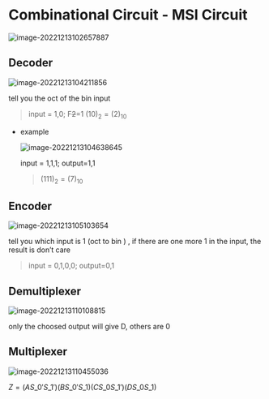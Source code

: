 # Combinational Circuit - MSI Circuit

![image-20221213102657887](<../WIX1003 Computer System and Organization/assets/L6\_1.png>)

## Decoder

![image-20221213104211856](<../WIX1003 Computer System and Organization/assets/L6\_2.png>)

tell you the oct of the bin input

> input = 1,0; F~~2~~=1 $(10)_2=(2)_{10}$

*   example

    ![image-20221213104638645](<../WIX1003 Computer System and Organization/assets/L6\_3.png>)

    input = 1,1,1; output=1,1

    > $(111)_2=(7)_{10}$

## Encoder

![image-20221213105103654](<../WIX1003 Computer System and Organization/assets/L6\_4.png>)

tell you which input is 1 (oct to bin ) , if there are one more 1 in the input, the result is don’t care

> input = 0,1,0,0; output=0,1

## Demultiplexer

![image-20221213110108815](<../WIX1003 Computer System and Organization/assets/L6\_5.png>)

only the choosed output will give D, others are 0

## Multiplexer

![image-20221213110455036](<../WIX1003 Computer System and Organization/assets/L6\_6.png>)

$Z=(A S\_0' S\_1')(BS\_0'S\_1 )(CS\_0S\_1')(DS\_0S\_1)$
